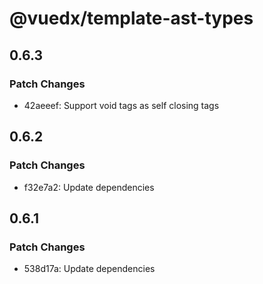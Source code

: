 # @vuedx/template-ast-types

## 0.6.3

### Patch Changes

- 42aeeef: Support void tags as self closing tags

## 0.6.2

### Patch Changes

- f32e7a2: Update dependencies

## 0.6.1

### Patch Changes

- 538d17a: Update dependencies
